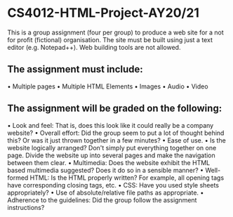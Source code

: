 # CS4012-HTML-Project-AY20/21
This is a group assignment (four per group) to produce a web site for a not for profit (fictional) organisation. The site must be built using just a text editor (e.g. Notepad++). Web building tools are not allowed.

## The assignment must include:
• Multiple pages
• Multiple HTML Elements
• Images
• Audio
• Video

## The assignment will be graded on the following:
• Look and feel: That is, does this look like it could really be a company
website?
• Overall effort: Did the group seem to put a lot of thought behind this? Or
was it just thrown together in a few minutes?
• Ease of use.
• Is the website logically arranged? Don't simply put everything together on
one page. Divide the website up into several pages and make the
navigation between them clear.
• Multimedia: Does the website exhibit the HTML based multimedia
suggested? Does it do so in a sensible manner?
• Well-formed HTML: Is the HTML properly written? For example, all
opening tags have corresponding closing tags, etc.
• CSS: Have you used style sheets appropriately?
• Use of absolute/relative file paths as appropriate.
• Adherence to the guidelines: Did the group follow the assignment
instructions?
